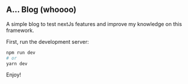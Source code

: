 ## A... Blog (whoooo)

A simple blog to test nextJs features and improve my knowledge on this framework.

First, run the development server:

```bash
npm run dev
# or
yarn dev
```

Enjoy!
